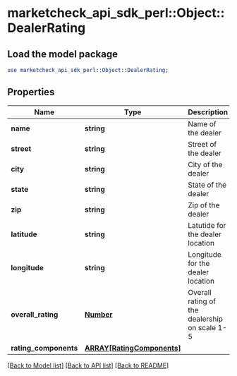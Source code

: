 # marketcheck_api_sdk_perl::Object::DealerRating

## Load the model package
```perl
use marketcheck_api_sdk_perl::Object::DealerRating;
```

## Properties
Name | Type | Description | Notes
------------ | ------------- | ------------- | -------------
**name** | **string** | Name of the dealer | [optional] 
**street** | **string** | Street of the dealer | [optional] 
**city** | **string** | City of the dealer | [optional] 
**state** | **string** | State of the dealer | [optional] 
**zip** | **string** | Zip of the dealer | [optional] 
**latitude** | **string** | Latutide for the dealer location | [optional] 
**longitude** | **string** | Longitude for the dealer location | [optional] 
**overall_rating** | [**Number**](Number.md) | Overall rating of the dealership on scale 1-5 | [optional] 
**rating_components** | [**ARRAY[RatingComponents]**](RatingComponents.md) |  | [optional] 

[[Back to Model list]](../README.md#documentation-for-models) [[Back to API list]](../README.md#documentation-for-api-endpoints) [[Back to README]](../README.md)


